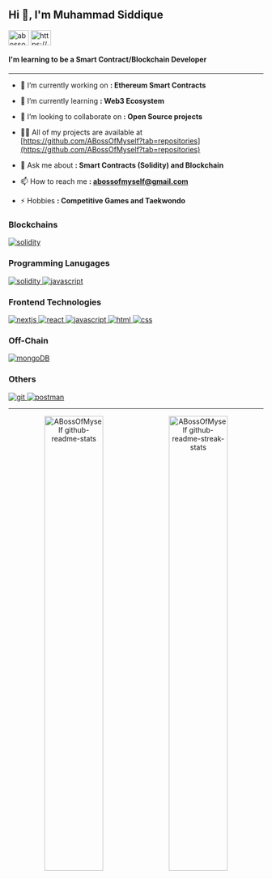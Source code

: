 <h2 align="left">Hi 👋, I'm Muhammad Siddique</h2>

<p align="left">
<a href="https://twitter.com/abossofmyself" target="blank"><img align="center" src="https://raw.githubusercontent.com/rahuldkjain/github-profile-readme-generator/master/src/images/icons/Social/twitter.svg" alt="abossofmyself" height="30" width="40" /></a>
<a href="https://discord.gg/https://discord.gg/Vj47HFwx" target="blank"><img align="center" src="https://raw.githubusercontent.com/rahuldkjain/github-profile-readme-generator/master/src/images/icons/Social/discord.svg" alt="https://discord.gg/Vj47HFwx" height="30" width="40" /></a>
</p>

<h4 align="left">I'm learning to be a Smart Contract/Blockchain Developer</h4>


---


- 🔭 I’m currently working on **: Ethereum Smart Contracts**

- 🌱 I’m currently learning **: Web3 Ecosystem**

- 👯 I’m looking to collaborate on **: Open Source projects**

- 👨‍💻 All of my projects are available at [https://github.com/ABossOfMyself?tab=repositories](https://github.com/ABossOfMyself?tab=repositories)

- 💬 Ask me about **: Smart Contracts (Solidity) and Blockchain**

- 📫 How to reach me **: abossofmyself@gmail.com**

- ⚡ Hobbies **: Competitive Games and Taekwondo**



<h3 align="left">Blockchains</h3>
<p align="left">
    <a href="https://ethereum.org/en/" target="_blank" rel="noreferrer"> <img src="https://img.shields.io/badge/Ethereum-3C3C3D?style=for-the-badge&logo=Ethereum&logoColor=white" alt="solidity"/> </a>
</p>


<h3 align="left">Programming Lanugages</h3>
 <a href="https://docs.soliditylang.org/en/latest/" target="_blank" rel="noreferrer"> <img src="https://img.shields.io/badge/Solidity-e6e6e6?style=for-the-badge&logo=solidity&logoColor=black" alt="solidity"/> </a>
 <a href="https://developer.mozilla.org/en-US/docs/Web/JavaScript" target="_blank" rel="noreferrer"> <img src="https://img.shields.io/badge/JavaScript-323330?style=for-the-badge&logo=javascript&logoColor=F7DF1E" alt="javascript"/> </a>
 
 
 <h3 align="left">Frontend Technologies</h3>
 <a href="https://nextjs.org/" target="_blank" rel="noreferrer"> <img src="https://img.shields.io/badge/next.js-000000?style=for-the-badge&logo=nextdotjs&logoColor=white" alt="nextjs"/> </a>
  <a href="https://reactjs.org/" target="_blank" rel="noreferrer"> <img src="https://img.shields.io/badge/React-20232A?style=for-the-badge&logo=react&logoColor=61DAFB" alt="react"/> </a>
  <a href="https://developer.mozilla.org/en-US/docs/Web/JavaScript" target="_blank" rel="noreferrer"> <img src="https://img.shields.io/badge/JavaScript-323330?style=for-the-badge&logo=javascript&logoColor=F7DF1E" alt="javascript"/> </a>
  <a href="https://www.w3.org/html/" target="_blank" rel="noreferrer"> <img src="https://img.shields.io/badge/HTML5-E34F26?style=for-the-badge&logo=html5&logoColor=white" alt="html"/> </a>
  <a href="https://www.w3schools.com/css/" target="_blank" rel="noreferrer"> <img src="https://img.shields.io/badge/CSS3-1572B6?style=for-the-badge&logo=css3&logoColor=white" alt="css"/> </a>


  <h3 align="left">Off-Chain</h3>
<p align="left">
  <a href="https://chain.link/" target="_blank" rel="noreferrer"> <img src="https://img.shields.io/badge/chainlink-375BD2?style=for-the-badge&logo=chainlink&logoColor=white" alt="mongoDB"/> </a>
</p>


<h3 align="left">Others</h3>
<p align="left">
  <a href="https://git-scm.com/" target="_blank" rel="noreferrer"> <img src="https://img.shields.io/badge/GIT-E44C30?style=for-the-badge&logo=git&logoColor=white" alt="git"/> </a>
  <a href="https://postman.com" target="_blank" rel="noreferrer"> <img src="https://img.shields.io/badge/Postman-FF6C37?style=for-the-badge&logo=Postman&logoColor=white" alt="postman"/> </a>
</p>

---

<p align="center">
<a href="https://github.com/ABossOfMyself?tab=repositories"><img src="https://github-readme-stats.vercel.app/api?username=ABossOfMyself&theme=gotham&show_icons=true&count_private=true&hide_border=true"  width="48%" alt="ABossOfMyself github-readme-stats"/></a>
<a href="https://github.com/ABossOfMyself?tab=stars"><img src="https://github-readme-streak-stats.herokuapp.com?user=ABossOfMyself&theme=gotham&hide_border=true&date_format=M%20j%5B%2C%20Y%5D"  width="48%" alt="ABossOfMyself github-readme-streak-stats"/></a>
</p>




